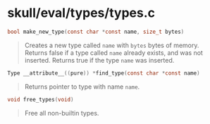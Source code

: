 # skull/eval/types/types.c

```c
bool make_new_type(const char *const name, size_t bytes)
```

> Creates a new type called `name` with `bytes` bytes of memory.
> \
> Returns false if a type called `name` already exists, and was not inserted.
> Returns true if the type `name` was inserted.

```c
Type __attribute__((pure)) *find_type(const char *const name)
```

> Returns pointer to type with name `name`.

```c
void free_types(void)
```

> Free all non-builtin types.

